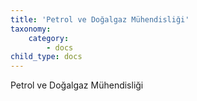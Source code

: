```yaml
---
title: 'Petrol ve Doğalgaz Mühendisliği'
taxonomy:
    category:
        - docs
child_type: docs
---
```


Petrol ve Doğalgaz Mühendisliği